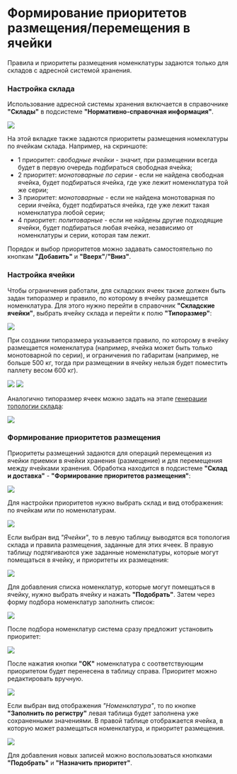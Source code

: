 # Формирование приоритетов размещения/перемещения в ячейки

Правила и приоритеты размещения номенклатуры задаются только для складов с адресной системой хранения.

### Настройка склада

Использование адресной системы хранения включается в справочнике **"Склады"** в подсистеме **"Нормативно-справочная информация"**.

![](Prioritet.assets/image.png)

На этой вкладке также задаются приоритеты размещения номеклатуры по ячейкам склада. Например, на скриншоте:

- 1 приоритет: *свободные ячейки* - значит, при размещении всегда будет в первую очередь подбираться свободная ячейка;
- 2 приоритет: *монотоварные по серии* - если не найдена свободная ячейка, будет подбираться ячейка, где уже лежит номенклатура той же серии;
- 3 приоритет: *монотоварные* - если не найдена монотоварная по серии ячейка, будет подбираться ячейка, где уже лежит такая номенклатура любой серии;
- 4 приоритет: *политоварные* - если не найдены другие подходящие ячейки, будет подбираться любая ячейка, независимо от номенклатуры и серии, которая там лежит.

Порядок и выбор приоритетов можно задавать самостоятельно по кнопкам **"Добавить"** и **"Вверх"**/**"Вниз"**.

### Настройка ячейки

Чтобы ограничения работали, для складских ячеек также должен быть задан типоразмер и правило, по которому в ячейку размещается номенклатура. Для этого нужно перейти в справочник **"Складские ячейки"**, выбрать ячейку склада и перейти к полю **"Типоразмер"**:

![](Prioritet.assets/image-1.png)

При создании типоразмера указывается правило, по которому в ячейку размещается номенклатура (например, ячейка может быть только монотоварной по серии), и ограничения по габаритам (например, не больше 500 кг, тогда при размещении в ячейку нельзя будет поместить паллету весом 600 кг).

![](Prioritet.assets/image-2.png)
![](Prioritet.assets/image-3.png)

Аналогично типоразмер ячеек можно задать на этапе [генерации топологии склада](../../../../CommonInformation/WarehouseTopologyGeneration.md):

![](Prioritet.assets/image-4.png)

### Формирование приоритетов размещения

Приоритеты размещений задаются для операций перемещения из ячейки приемки в ячейки хранения (размещение) и для перемещения между ячейками хранения. Обработка находится в подсистеме **"Склад и доставка"** - **"Формирование приоритетов размещения"**:

![](Prioritet.assets/image-5.png)

Для настройки приоритетов нужно выбрать склад и вид отображения: по ячейкам или по номенклатурам. 

![](Prioritet.assets/image-6.png)

Если выбран вид *"Ячейки"*, то в левую таблицу выводятся вся топология склада и правила размещения, заданные для этих ячеек. В правую таблицу подтягиваются уже заданные номенклатуры, которые могут помещаться в ячейку, и приоритеты их размещения:

![](Prioritet.assets/image-7.png)

Для добавления списка номенклатур, которые могут помещаться в ячейку, нужно выбрать ячейку и нажать **"Подобрать"**. Затем через форму подбора номенклатур заполнить список:

![](Prioritet.assets/image-8.png)

После подбора номенклатур система сразу предложит установить приоритет:

![](Prioritet.assets/image-9.png)

После нажатия кнопки **"ОК"** номенклатура с соответствующим приоритетом будет перенесена в таблицу справа. Приоритет можно редактировать вручную.

![](Prioritet.assets/image-10.png)

Если выбран вид отображения *"Номенклатура"*, то по кнопке **"Заполнить по регистру"** левая таблица будет заполнена уже сохраненными значениями. В правой таблице отображается ячейка, в которую может размещаться номенклатура, и приоритет размещения.

![](Prioritet.assets/image-11.png)

Для добавления новых записей можно воспользоваться кнопками **"Подобрать"** и **"Назначить приоритет"**.